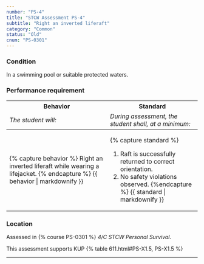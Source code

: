 ```yaml
---
number: "PS-4"
title: "STCW Assessment PS-4"
subtitle: "Right an inverted liferaft"
category: "Common"
status: "Old"
cnum: "PS-0301"
---
```

### Condition

In a swimming pool or suitable protected waters.

### Performance requirement 

<table width='100%' class='Guidelines'>
 <thead>
 <tr>
     <th class='thirty'>Behavior</th>
     <th class='seventy'>Standard</th>
 </tr>
 <tr>
     <td><em>The student will:</em></td>
     <td><em>During assessment, the student shall, at a minimum:</em></td>
 </tr>
 </thead>
 <tbody>
 

<tr><td>

{% capture behavior %}
Right an inverted liferaft while wearing a lifejacket.
{% endcapture %}
{{ behavior | markdownify }}

</td><td>

{% capture standard %}
1. Raft is successfully returned to correct orientation.
2. No safety violations observed.
{%endcapture %}
{{ standard | markdownify }}

</td></tr>



 </tbody>
 </table>

### Location

Assessed in  {% course  PS-0301 %}  *4/C STCW Personal Survival*.

This assessment supports KUP {% table 611.html#PS-X1.5, PS-X1.5 %}

***

